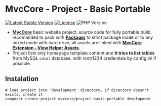 # MvcCore - Project - Basic Portable

[![Latest Stable Version](https://img.shields.io/badge/Stable-v3.1.5-brightgreen.svg?style=plastic)](https://github.com/mvccore/project-basic-portable/releases)
[![License](https://img.shields.io/badge/Licence-BSD-brightgreen.svg?style=plastic)](https://github.com/mvccore/project-basic-portable/blob/master/LICENCE.md)
![PHP Version](https://img.shields.io/badge/PHP->=5.3-brightgreen.svg?style=plastic)

- [**MvcCore**](https://github.com/mvccore/mvccore) basic website project, source code for fully portable build, recomanded to pack with [**Packager**](https://github.com/mvccore/packager) to strict package mode or to any mixed mode with hard drive, all assets are linked with [**MvcCore Extension - View Helper Assets**](https://github.com/mvccore/ext-viewhelp-assets).
- Project lists only homepage template content and **it tries to list tables** from MySQL `cdcol` database, with root/1234 credentials by config.ini if possible.

## Instalation
```shell
# load project into 'development' directory, if directory doesn't exists, create it
composer create-project mvccore/project-basic-portable development
```
